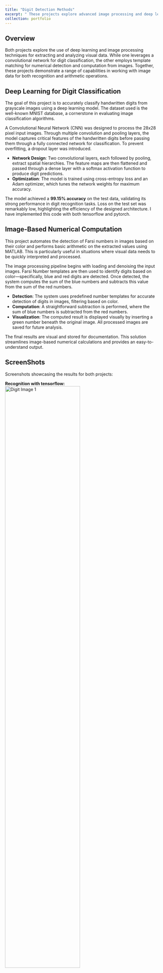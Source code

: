 ```yaml
---
title: "Digit Detection Methods"
excerpt: " These projects explore advanced image processing and deep learning techniques for digit classification and numerical computation using convolutional networks and template matching."
collection: portfolio
---
```


## Overview

Both projects explore the use of deep learning and image processing techniques for extracting and analyzing visual data. While one leverages a convolutional network for digit classification, the other employs template matching for numerical detection and computation from images. Together, these projects demonstrate a range of capabilities in working with image data for both recognition and arithmetic operations.

## Deep Learning for Digit Classification

The goal of this project is to accurately classify handwritten digits from grayscale images using a deep learning model. The dataset used is the well-known MNIST database, a cornerstone in evaluating image classification algorithms.

A Convolutional Neural Network (CNN) was designed to process the 28x28 pixel input images. Through multiple convolution and pooling layers, the model captures critical features of the handwritten digits before passing them through a fully connected network for classification. To prevent overfitting, a dropout layer was introduced.

- **Network Design**: Two convolutional layers, each followed by pooling, extract spatial hierarchies. The feature maps are then flattened and passed through a dense layer with a softmax activation function to produce digit predictions.
- **Optimization**: The model is trained using cross-entropy loss and an Adam optimizer, which tunes the network weights for maximum accuracy.
  
The model achieved a **99.15% accuracy** on the test data, validating its strong performance in digit recognition tasks. Loss on the test set was remarkably low, highlighting the efficiency of the designed architecture. I have implemented this code with both tensorflow and pytorch.

## Image-Based Numerical Computation

This project automates the detection of Farsi numbers in images based on their color and performs basic arithmetic on the extracted values using MATLAB. This is particularly useful in situations where visual data needs to be quickly interpreted and processed.

The image processing pipeline begins with loading and denoising the input images. Farsi Number templates are then used to identify digits based on color—specifically, blue and red digits are detected. Once detected, the system computes the sum of the blue numbers and subtracts this value from the sum of the red numbers.

- **Detection**: The system uses predefined number templates for accurate detection of digits in images, filtering based on color.
- **Computation**: A straightforward subtraction is performed, where the sum of blue numbers is subtracted from the red numbers.
- **Visualization**: The computed result is displayed visually by inserting a green number beneath the original image. All processed images are saved for future analysis.

The final results are visual and stored for documentation. This solution streamlines image-based numerical calculations and provides an easy-to-understand output.

## ScreenShots

Screenshots showcasing the results for both projects:

**Recognition with tensorflow:**
<br/>
<img src='https://orgonah.github.io/YasinDanesh.github.io/images/Python-Digit.png' alt='Digit Image 1' style="margin-bottom:15px; width: 70%">  

**Recognition with MATLAB:**
<br/>
Input example:
<br/>
<img src='https://orgonah.github.io/YasinDanesh.github.io/images/Matlab-Digit-in.png' alt='Digit Image 2' style="margin-bottom:15px; width: 70%">
<br/>

Denoise and detect Farsi numbers:
<br/>
<img src='https://orgonah.github.io/YasinDanesh.github.io/images/Matlab-Digit-out1.png' alt='Digit Image 3' style="margin-bottom:15px; width: 70%">
<br/>

Subtracts the sum of blue numbers from the sum of  
red numbers and put it below the image in Farsi:
<br/>
<img src='https://orgonah.github.io/YasinDanesh.github.io/images/Matlab-Digit-out2.png' alt='Digit Image 4' style="margin-bottom:15px; width: 70%">
<br/>
<br/>

For full code and further details, visit [MATLAB project](https://github.com/Orgonah/Image-Number-Detection-and-Computation), [Tensorflow project](https://github.com/Orgonah/Digit-Recognition-CNN) and [Pytorch project](https://github.com/Orgonah/MNIST-Classification).
